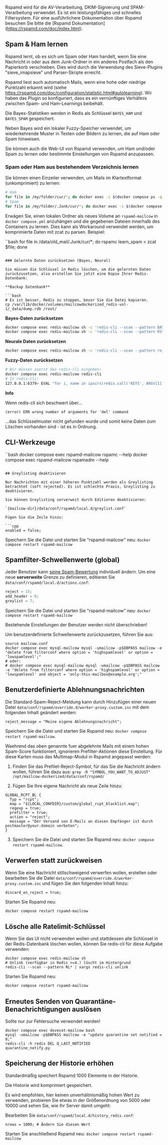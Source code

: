 Rspamd wird für die AV-Verarbeitung, DKIM-Signierung und SPAM-Verarbeitung verwendet. Es ist ein leistungsfähiges und schnelles Filtersystem. Für eine ausführlichere Dokumentation über Rspamd besuchen Sie bitte die [Rspamd Dokumentation] (https://rspamd.com/doc/index.html).

## Spam & Ham lernen

Rspamd lernt, ob es sich um Spam oder Ham handelt, wenn Sie eine Nachricht in oder aus dem Junk-Ordner in ein anderes Postfach als den Papierkorb verschieben.
Dies wird durch die Verwendung des Sieve-Plugins "sieve_imapsieve" und Parser-Skripte erreicht.

Rspamd liest auch automatisch Mails, wenn eine hohe oder niedrige Punktzahl erkannt wird (siehe https://rspamd.com/doc/configuration/statistic.html#autolearning). Wir haben das Plugin so konfiguriert, dass es ein vernünftiges Verhältnis zwischen Spam- und Ham-Learnings beibehält.

Die Bayes-Statistiken werden in Redis als Schlüssel `BAYES_HAM` und `BAYES_SPAM` gespeichert.

Neben Bayes wird ein lokaler Fuzzy-Speicher verwendet, um wiederkehrende Muster in Texten oder Bildern zu lernen, die auf Ham oder Spam hinweisen.

Sie können auch die Web-UI von Rspamd verwenden, um Ham und/oder Spam zu lernen oder bestimmte Einstellungen von Rspamd anzupassen.

### Spam oder Ham aus bestehendem Verzeichnis lernen

Sie können einen Einzeiler verwenden, um Mails im Klartextformat (unkomprimiert) zu lernen:

```bash
# Ham
for file in /my/folder/cur/*; do docker exec -i $(docker compose ps -q rspamd-mailcow) rspamc learn_ham < $file; done
# Spam
for file in /my/folder/.Junk/cur/*; do docker exec -i $(docker compose ps -q rspamd-mailcow) rspamc learn_spam < $file; done
```

Erwägen Sie, einen lokalen Ordner als neues Volume an `rspamd-mailcow` in `docker compose.yml` anzuhängen und die gegebenen Dateien innerhalb des Containers zu lernen. Dies kann als Workaround verwendet werden, um komprimierte Daten mit zcat zu parsen. Beispiel:

``bash
for file in /data/old_mail/.Junk/cur/*; do rspamc learn_spam < zcat $file; done
```

### Gelernte Daten zurücksetzen (Bayes, Neural)

Sie müssen die Schlüssel in Redis löschen, um die gelernten Daten zurückzusetzen, also erstellen Sie jetzt eine Kopie Ihrer Redis-Datenbank:

**Backup Datenbank**

```bash
# Es ist besser, Redis zu stoppen, bevor Sie die Datei kopieren.
cp /var/lib/docker/volumes/mailcowdockerized_redis-vol-1/_data/dump.rdb /root/
```

**Bayes-Daten zurücksetzen**

```bash
docker compose exec redis-mailcow sh -c 'redis-cli --scan --pattern BAYES_* | xargs redis-cli del'
docker compose exec redis-mailcow sh -c 'redis-cli --scan --pattern RS* | xargs redis-cli del'
```

**Neurale Daten zurücksetzen**

```bash
docker compose exec redis-mailcow sh -c 'redis-cli --scan --pattern rn_* | xargs redis-cli del'
```

**Fuzzy-Daten zurücksetzen**

```bash
# Wir müssen zuerst das redis-cli eingeben:
docker compose exec redis-mailcow redis-cli
# In redis-cli:
127.0.0.1:6379> EVAL "for i, name in ipairs(redis.call('KEYS', ARGV[1])) do redis.call('DEL', name); end" 0 fuzzy*
```

**Info**

Wenn redis-cli sich beschwert über...

```Text
(error) ERR wrong number of arguments for 'del' command
```

...das Schlüsselmuster nicht gefunden wurde und somit keine Daten zum Löschen vorhanden sind - ist es in Ordnung.

## CLI-Werkzeuge

``bash
docker compose exec rspamd-mailcow rspamc --help
docker compose exec rspamd-mailcow rspamadm --help
```

## Greylisting deaktivieren

Nur Nachrichten mit einer höheren Punktzahl werden als Greylisting betrachtet (soft rejected). Es ist schlechte Praxis, Greylisting zu deaktivieren.

Sie können Greylisting serverweit durch Editieren deaktivieren:

`{mailcow-dir}/data/conf/rspamd/local.d/greylist.conf`

Fügen Sie die Zeile hinzu:

```cpp
enabled = false;
```

Speichern Sie die Datei und starten Sie "rspamd-mailcow" neu: `docker compose restart rspamd-mailcow`

## Spamfilter-Schwellenwerte (global)

Jeder Benutzer kann [seine Spam-Bewertung](../mailcow-UI/u_e-mailcow_ui-spamfilter.de.md) individuell ändern. Um eine neue **serverweite** Grenze zu definieren, editieren Sie `data/conf/rspamd/local.d/actions.conf`:

```cpp
reject = 15;
add_header = 8;
greylist = 7;
```

Speichern Sie die Datei und starten Sie "rspamd-mailcow" neu: `docker compose restart rspamd-mailcow`

Bestehende Einstellungen der Benutzer werden nicht überschrieben!

Um benutzerdefinierte Schwellenwerte zurückzusetzen, führen Sie aus:

```
source mailcow.conf
docker compose exec mysql-mailcow mysql -umailcow -p$DBPASS mailcow -e "delete from filterconf where option = 'highspamlevel' or option = 'lowspamlevel';"
# oder:
# docker compose exec mysql-mailcow mysql -umailcow -p$DBPASS mailcow -e "delete from filterconf where option = 'highspamlevel' or option = 'lowspamlevel' and object = 'only-this-mailbox@example.org';"
```

## Benutzerdefinierte Ablehnungsnachrichten

Die Standard-Spam-Reject-Meldung kann durch Hinzufügen einer neuen Datei `data/conf/rspamd/override.d/worker-proxy.custom.inc` mit dem folgenden Inhalt geändert werden:

```
reject_message = "Meine eigene Ablehnungsnachricht";
```

Speichern Sie die Datei und starten Sie Rspamd neu: `docker compose restart rspamd-mailcow`.

Waehrend das oben genannte fuer abgelehnte Mails mit einem hohen Spam-Score funktioniert, ignorieren Prefilter-Aktionen diese Einstellung. Für diese Karten muss das Multimap-Modul in Rspamd angepasst werden:

1. Finden Sie das Prefilet-Reject-Symbol, für das Sie die Nachricht ändern wollen, führen Sie dazu aus: `grep -R "SYMBOL_YOU_WANT_TO_ADJUST" /opt/mailcow-dockerized/data/conf/rspamd/`

2. Fügen Sie Ihre eigene Nachricht als neue Zeile hinzu:

```
GLOBAL_RCPT_BL {
  Typ = "rcpt";
  map = "${LOCAL_CONFDIR}/custom/global_rcpt_blacklist.map";
  regexp = true;
  prefilter = true;
  action = "reject";
  message = "Der Versand von E-Mails an diesen Empfänger ist durch postmaster@your.domain verboten";
}
```

3. Speichern Sie die Datei und starten Sie Rspamd neu: `docker compose restart rspamd-mailcow`.

## Verwerfen statt zurückweisen

Wenn Sie eine Nachricht stillschweigend verwerfen wollen, erstellen oder bearbeiten Sie die Datei `data/conf/rspamd/override.d/worker-proxy.custom.inc` und fügen Sie den folgenden Inhalt hinzu:

```
discard_on_reject = true;
```

Starten Sie Rspamd neu:

```bash
docker compose restart rspamd-mailcow
```

## Lösche alle Ratelimit-Schlüssel

Wenn Sie das UI nicht verwenden wollen und stattdessen alle Schlüssel in der Redis-Datenbank löschen wollen, können Sie redis-cli für diese Aufgabe verwenden:

```
docker compose exec redis-mailcow sh
# Unlink (verfügbar in Redis >=4.) löscht im Hintergrund
redis-cli --scan --pattern RL* | xargs redis-cli unlink
```

Starten Sie Rspamd neu:

```bash
docker compose restart rspamd-mailcow
```

## Erneutes Senden von Quarantäne-Benachrichtigungen auslösen

Sollte nur zur Fehlersuche verwendet werden!

```
docker compose exec dovecot-mailcow bash
mysql -umailcow -p$DBPASS mailcow -e "update quarantine set notified = 0;"
redis-cli -h redis DEL Q_LAST_NOTIFIED
quarantine_notify.py
```

## Speicherung der Historie erhöhen

Standardmäßig speichert Rspamd 1000 Elemente in der Historie.

Die Historie wird komprimiert gespeichert.

Es wird empfohlen, hier keinen unverhältnismäßig hohen Wert zu verwenden, probieren Sie etwas in der Größenordnung von 5000 oder 10000 und sehen Sie, wie Ihr Server damit umgeht:

Bearbeiten Sie `data/conf/rspamd/local.d/history_redis.conf`:

```
nrows = 1000; # Ändern Sie diesen Wert
```

Starten Sie anschließend Rspamd neu: `docker compose restart rspamd-mailcow`



